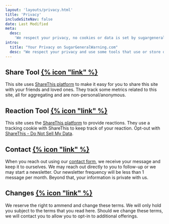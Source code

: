 ```yaml
---
layout: 'layouts/privacy.html'
title: 'Privacy'
includeSiteNav: false
date: Last Modified
meta:
  desc:
    'We respect your privacy, no cookies or data is set by sugargeneralwarning.com.'
intro:
  title: "Your Privacy on SugarGeneralWarning.com"
  desc: "We respect your privacy and use some tools that use or store data on your device as described below."
---
```


<h2 id="share">Share Tool  <a class="anchor" href="#share">{% icon "link" %}</a></h2>

This site uses [ShareThis platform](https://sharethis.com/privacy/) to make it easy for you to share this site with your friends and loved ones. They track some metrics related to this site, all for aggregating and are non-personal/anonymous.

<h2 id="reaction">Reaction Tool <a class="anchor" href="#reaction">{% icon "link" %}</a></h2>

This site uses the [ShareThis platform](https://sharethis.com/privacy/) to provide reactions. They use a tracking cookie with ShareThis to keep track of your reaction. Opt-out with [ShareThis - Do Not Sell My Data](https://sharethis.com/do-not-sell-my-data-page/).

<h2 id="contact">Contact <a class="anchor" href="#contact">{% icon "link" %}</a></h2>

When you reach out using our [contact form](/contact), we receive your message and keep it to ourselves. We may reach out directly to you to follow-up or we may start a newsletter. Our newsletter frequency will be less than 1 message per month. Beyond that, your information is private with us.

<h2 id="changes">Changes <a class="anchor" href="#changes">{% icon "link" %}</a></h2>

We reserve the right to ammend and change these terms. We will only hold you subject to the terms that you read here. Should we change these terms, we will contact you to allow you to opt-in to additional offerings.